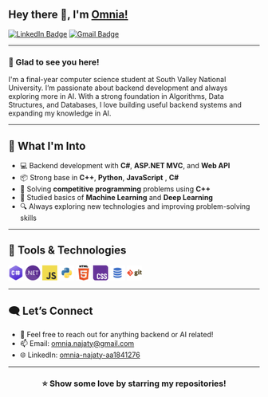 ## Hey there 👋, I'm [Omnia!](https://github.com/omniaa12)

[![LinkedIn Badge](https://img.shields.io/badge/-LinkedIn-0e76a8?style=flat-square&logo=Linkedin&logoColor=white)](https://linkedin.com/in/omnia-najaty-aa1841276/)
[![Gmail Badge](https://img.shields.io/badge/-omnia.najaty@gmail.com-c14438?style=flat-square&logo=Gmail&logoColor=white)](mailto:omnia.najaty@gmail.com)

---

### 👋 Glad to see you here!  


I'm a final-year computer science student at South Valley National University. I’m passionate about backend development and always exploring more in AI. With a strong foundation in Algorithms, Data Structures, and Databases, I love building useful backend systems and expanding my knowledge in AI.

---

## 🧠 What I'm Into

- 💻 Backend development with **C#**, **ASP.NET MVC**, and **Web API**  
- 📦 Strong base in **C++**, **Python**, **JavaScript** , **C#**  
- 🧩 Solving **competitive programming** problems using **C++**  
- 🧠 Studied basics of **Machine Learning** and **Deep Learning**  
- 🔍 Always exploring new technologies and improving problem-solving skills  

---

## 🔧 Tools & Technologies

<code><img height="30" src="https://raw.githubusercontent.com/github/explore/main/topics/csharp/csharp.png" alt="csharp"></code>
<code><img height="30" src="https://raw.githubusercontent.com/github/explore/main/topics/dotnet/dotnet.png" alt=".NET"></code>
<code><img height="30" src="https://raw.githubusercontent.com/github/explore/main/topics/javascript/javascript.png" alt="js"></code>
<code><img height="30" src="https://raw.githubusercontent.com/github/explore/main/topics/python/python.png" alt="python"></code>
<code><img height="30" src="https://raw.githubusercontent.com/github/explore/main/topics/html/html.png" alt="html"></code>
<code><img height="30" src="https://raw.githubusercontent.com/github/explore/main/topics/css/css.png" alt="css"></code>
<code><img height="30" src="https://raw.githubusercontent.com/github/explore/main/topics/sql/sql.png" alt="sql"></code>
<code><img height="30" src="https://raw.githubusercontent.com/github/explore/main/topics/git/git.png" alt="git"></code>

---





## 🗨️ Let’s Connect

- 💬 Feel free to reach out for anything backend or AI related!
- 📫 Email: [omnia.najaty@gmail.com](mailto:omnianajaty049@gmail.com)
- 🌐 LinkedIn: [omnia-najaty-aa1841276](https://linkedin.com/in/omnia-najaty-aa1841276)

---

<div align="center">

### ⭐ Show some love by starring my repositories!

</div>
